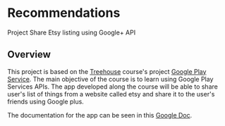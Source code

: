 # Recommendations
Project Share Etsy listing using Google+ API

## Overview
This project is based on the [Treehouse](https://teamtreehouse.com/) course's project [Google Play Service](https://teamtreehouse.com/library/google-play-services). The main objective 
of the course is to learn using Google Play Services APIs. The app developed along the course will be able to share user's list
of things from a website called etsy and share it to the user's friends using Google plus.

The documentation for the app can be seen in this [Google Doc](https://docs.google.com/document/d/1Qpq1TOZdcafwf2vlD4fzlcM5qEDD0pzHMM3V89W7PqU/edit?usp=sharing).

